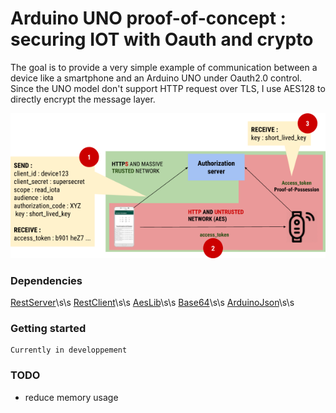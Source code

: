 # Arduino UNO proof-of-concept : securing IOT with Oauth and crypto

The goal is to provide a very simple example of communication between a device like a smartphone and
an Arduino UNO under Oauth2.0 control. Since the UNO model don't support HTTP request over TLS, I use AES128 to directly encrypt
the message layer.

![alt text](/images/schema.png)

### Dependencies

 [RestServer](https://github.com/tigerwill90/RestServer)\s\s
 [RestClient](https://github.com/csquared/arduino-restclient)\s\s
 [AesLib](https://github.com/DavyLandman/AESLib)\s\s
 [Base64](https://github.com/adamvr/arduino-base64)\s\s
 [ArduinoJson](https://github.com/bblanchon/ArduinoJson)\s\s


### Getting started

```
Currently in developpement
```

### TODO

* reduce memory usage
